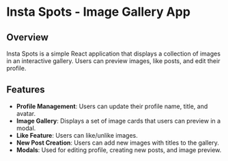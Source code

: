 # Insta Spots - Image Gallery App

## Overview
Insta Spots is a simple React application that displays a collection of images in an interactive gallery. Users can preview images, like posts, and edit their profile.

## Features
- **Profile Management**: Users can update their profile name, title, and avatar.
- **Image Gallery**: Displays a set of image cards that users can preview in a modal.
- **Like Feature**: Users can like/unlike images.
- **New Post Creation**: Users can add new images with titles to the gallery.
- **Modals**: Used for editing profile, creating new posts, and image preview.

